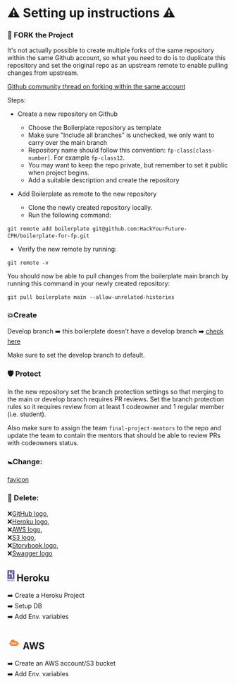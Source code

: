 # ⚠ Setting up instructions ⚠

### 🐣 FORK the Project

It's not actually possible to create multiple forks of the same repository within the same Github account, so what you need to do is to duplicate this repository and set the original repo as an upstream remote to enable pulling changes from upstream.

[Github community thread on forking within the same account](https://github.community/t5/Support-Protips/Alternatives-to-forking-into-the-same-account/ba-p/7428)

Steps:

- Create a new repository on Github
  - Choose the Boilerplate repository as template
  - Make sure "Include all branches" is unchecked, we only want to carry over the main branch
  - Repository name should follow this convention: `fp-class[class-number]`. For example `fp-class12`.
  - You may want to keep the repo private, but remember to set it public when project begins.
  - Add a suitable description and create the repository
- Add Boilerplate as remote to the new repository

  - Clone the newly created repository locally.
  - Run the following command:

```
git remote add boilerplate git@github.com:HackYourFuture-CPH/boilerplate-for-fp.git
```

- Verify the new remote by running:

```
git remote -v
```

You should now be able to pull changes from the boilerplate main branch by running this command in your newly created repository:

    git pull boilerplate main --allow-unrelated-histories

### 💥Create

Develop branch ➡️ this boilerplate doesn't have a develop branch ➡️ [check here](https://github.com/HackYourFuture-CPH/boilerplate-for-fp/branches)

Make sure to set the develop branch to default.

### 🛡️ Protect

In the new repository set the branch protection settings so that merging to the main or develop branch requires PR reviews. Set the branch protection rules so it requires review from at least 1 codeowner and 1 regular member (i.e. student).

Also make sure to assign the team `final-project-mentors` to the repo and update the team to contain the mentors that should be able to review PRs with codeowners status.

### 🚼Change:

[favicon](https://github.com/HackYourFuture-CPH/boilerplate-for-fp/blob/main/public/favicon.ico)

### 🚨 Delete:

❌[GitHub logo](https://github.com/HackYourFuture-CPH/boilerplate-for-fp/blob/main/git-logo.png),  
❌[Heroku logo](https://github.com/HackYourFuture-CPH/boilerplate-for-fp/blob/main/heroku-logo.svg),  
❌[AWS logo](https://github.com/HackYourFuture-CPH/boilerplate-for-fp/blob/main/aws.svg),  
❌[S3 logo](https://github.com/HackYourFuture-CPH/boilerplate-for-fp/blob/main/s3.png),  
❌[Storybook logo](https://github.com/HackYourFuture-CPH/boilerplate-for-fp/blob/main/storybook.svg),  
❌[Swagger logo](https://github.com/HackYourFuture-CPH/boilerplate-for-fp/blob/main/swagger-logo.png)

## <img width=16px height=25px src="/heroku-logo.svg"  alt="Heroku logo"></a> Heroku

➡️ Create a Heroku Project  
➡️ Setup DB  
➡️ Add Env. variables

## <img width=30px height=30x src="/aws.svg" alt="AWS logo"></a> AWS

➡️ Create an AWS account/S3 bucket  
➡️ Add Env. variables
